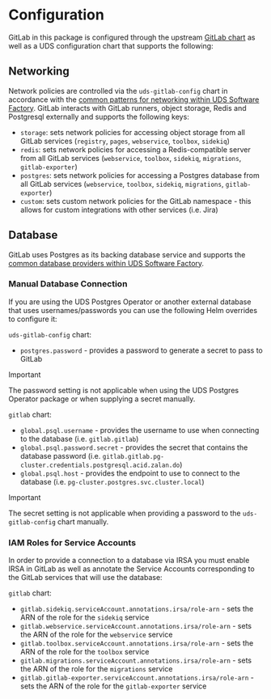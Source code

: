 # Configuration

GitLab in this package is configured through the upstream [GitLab chart](https://docs.gitlab.com/charts/) as well as a UDS configuration chart that supports the following:

## Networking

Network policies are controlled via the `uds-gitlab-config` chart in accordance with the [common patterns for networking within UDS Software Factory](https://github.com/defenseunicorns/uds-software-factory/blob/main/docs/networking.md).  GitLab interacts with GitLab runners, object storage, Redis and Postgresql externally and supports the following keys:

- `storage`: sets network policies for accessing object storage from all GitLab services (`registry`, `pages`, `webservice`, `toolbox`, `sidekiq`)
- `redis`:  sets network policies for accessing a Redis-compatible server from all GitLab services (`webservice`, `toolbox`, `sidekiq`, `migrations`, `gitlab-exporter`)
- `postgres`: sets network policies for accessing a Postgres database from all GitLab services (`webservice`, `toolbox`, `sidekiq`, `migrations`, `gitlab-exporter`)
- `custom`: sets custom network policies for the GitLab namespace - this allows for custom integrations with other services (i.e. Jira)

## Database

GitLab uses Postgres as its backing database service and supports the [common database providers within UDS Software Factory](https://github.com/defenseunicorns/uds-software-factory/blob/main/docs/database.md).  

### Manual Database Connection

If you are using the UDS Postgres Operator or another external database that uses usernames/passwords you can use the following Helm overrides to configure it:

`uds-gitlab-config` chart:
- `postgres.password` - provides a password to generate a secret to pass to GitLab

> [!IMPORTANT]
> The password setting is not applicable when using the UDS Postgres Operator package or when supplying a secret manually.

`gitlab` chart:
- `global.psql.username` - provides the username to use when connecting to the database (i.e. `gitlab.gitlab`)
- `global.psql.password.secret` - provides the secret that contains the database password (i.e. `gitlab.gitlab.pg-cluster.credentials.postgresql.acid.zalan.do`)
- `global.psql.host` - provides the endpoint to use to connect to the database (i.e. `pg-cluster.postgres.svc.cluster.local`)

> [!IMPORTANT]
> The secret setting is not applicable when providing a password to the `uds-gitlab-config` chart manually.

### IAM Roles for Service Accounts

In order to provide a connection to a database via IRSA you must enable IRSA in GitLab as well as annotate the Service Accounts corresponding to the GitLab services that will use the database:

`gitlab` chart:
- `gitlab.sidekiq.serviceAccount.annotations.irsa/role-arn` - sets the ARN of the role for the `sidekiq` service
- `gitlab.webservice.serviceAccount.annotations.irsa/role-arn` - sets the ARN of the role for the `webservice` service
- `gitlab.toolbox.serviceAccount.annotations.irsa/role-arn` - sets the ARN of the role for the `toolbox` service
- `gitlab.migrations.serviceAccount.annotations.irsa/role-arn` - sets the ARN of the role for the `migrations` service
- `gitlab.gitlab-exporter.serviceAccount.annotations.irsa/role-arn` - sets the ARN of the role for the `gitlab-exporter` service
